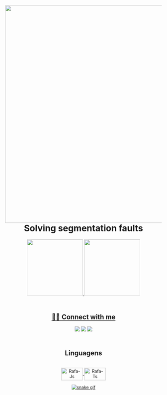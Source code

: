 <h1 align="center">
 <img src="https://media2.giphy.com/media/11KzOet1ElBDz2/giphy.gif?cid=ecf05e47jhbab2dwqwqe8vlo0t3v170bdv3hl56uqeh5qtk6&ep=v1_gifs_related&rid=giphy.gif&ct=g" width="700">  
 Solving segmentation faults
</h1>
<div align="center">
 
  <a href="https://github.com/isrreal">
  <img height="180em" src="https://github-readme-stats.vercel.app/api?username=isrreal&show_icons=true&theme=dracula&include_all_commits=true&count_private=true"/>
  <img height="180em" src="https://github-readme-stats.vercel.app/api/top-langs/?username=isrreal&layout=compact&langs_count=7&theme=dracula"/>

  
 ##  <br /> 🙋‍♂️ Connect with me 
 
<div> 
  <a href="https://instagram.com/isreal.cpp" target="_blank"><img src="https://img.shields.io/badge/-Instagram-%23E4405F?style=for-the-badge&logo=instagram&logoColor=white" target="_blank"></a>
 	<a href="https://www.twitch.tv/juaun1981" target="_blank"><img src="https://img.shields.io/badge/Twitch-9146FF?style=for-the-badge&logo=twitch&logoColor=white" target="_blank"></a>
 <a href = "mailto:souzaferreira437@gmail.com"><img src="https://img.shields.io/badge/-Gmail-%23333?style=for-the-badge&logo=gmail&logoColor=white" target="_blank"></a> 


## <br /> Linguagens

  
<div style="display: inline_block"><br>
  <a  href="https://www.github.com/isrreal/C++-test"><img align="center" alt="Rafa-Js" height="40" width="70" src="https://img.shields.io/badge/C%2B%2B-00599C?style=for-the-badge&logo=c%2B%2B&logoColor=white">
  <a  href="https://www.github.com/isrreal/Python-test"><img align="center" alt="Rafa-Ts" height="40" width="70" src="https://img.shields.io/badge/Java-ED8B00?style=for-the-badge&logo=java&logoColor=white">
  
    
</div>
    
  
  
  ![snake gif](https://github.com/Jaum1981/Jaum1981/blob/output/github-contribution-grid-snake.svg)
